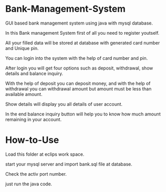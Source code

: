# Bank-Management-System
GUI based bank management system using java with mysql database.

In this Bank management System first of all you need to register youtself.

All your filled data will be stored at database with generated card number and Unique pin.

You can login into the system with the help of card number and pin.

After login you will get four options such as deposit, withdrawal, show details and balance inquiry.

With the help of deposit you can deposit money, and with the help of withdrawal you can withdrawal amount but amount must be less than available amount.

Show details will display you all details of user account.

In the end balance inquiry button will help you to know how much amount remaining in your account.


# How-to-Use

Load this folder at eclips work space.

start your mysql server and import bank.sql file at database.

Check the activ port number.

just run the java code.
